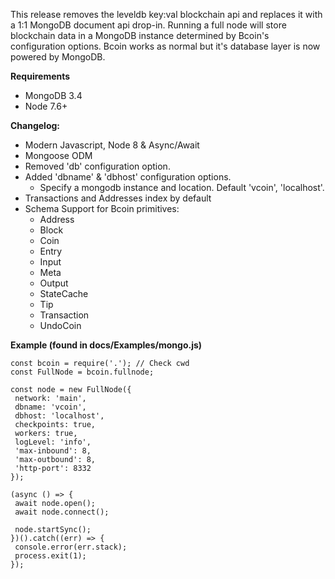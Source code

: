 This release removes the leveldb key:val blockchain api and replaces it with a 1:1 MongoDB document api drop-in. Running a full node will store blockchain data in a MongoDB instance determined by Bcoin's configuration options. Bcoin works as normal but it's database layer is now powered by MongoDB.

**Requirements**
 * MongoDB 3.4
 * Node 7.6+

**Changelog:**
 * Modern Javascript, Node 8 & Async/Await
 * Mongoose ODM
 * Removed 'db' configuration option.
 * Added 'dbname' &  'dbhost' configuration options.
 	* Specify a mongodb instance and location. Default 'vcoin', 'localhost'.
 * Transactions and Addresses index by default
 * Schema Support for Bcoin primitives:
   * Address
   * Block
   * Coin
   * Entry
   * Input
   * Meta
   * Output
   * StateCache
   * Tip
   * Transaction
   * UndoCoin

 **Example (found in docs/Examples/mongo.js)**
 ```
const bcoin = require('.'); // Check cwd
const FullNode = bcoin.fullnode;

const node = new FullNode({
  network: 'main',
  dbname: 'vcoin',
  dbhost: 'localhost',
  checkpoints: true,
  workers: true,
  logLevel: 'info',
  'max-inbound': 8,
  'max-outbound': 8,
  'http-port': 8332
});

(async () => {
  await node.open();
  await node.connect();

  node.startSync();
})().catch((err) => {
  console.error(err.stack);
  process.exit(1);
});

 ```

